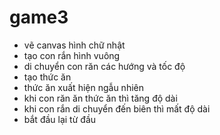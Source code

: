 # game3
- vẽ canvas hình chữ nhật
- tạo con rắn hình vuông 
- di chuyển con răn các hướng và tốc độ
- tạo thức ăn
- thức ăn xuất hiện ngẫu nhiên 
- khi con răn ăn thức ăn thì tăng độ dài
- khi con rắn di chuyển đến biên thì mất độ dài 
- bắt đầu lại từ đầu

